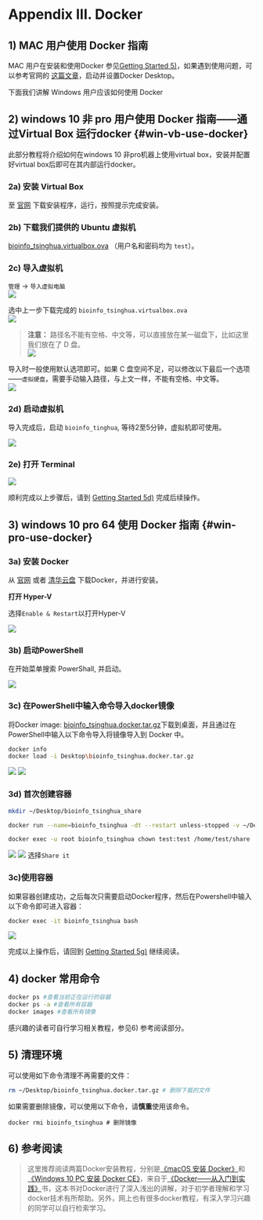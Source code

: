 # Appendix III. Docker

## 1\) MAC 用户使用 Docker 指南

MAC 用户在安装和使用Docker 参见[Getting Started 5\)](../getting-started.md#use-docker)，如果遇到使用问题，可以参考官网的 [这篇文章](https://docs.docker.com/docker-for-mac/)，启动并设置Docker Desktop。

下面我们讲解 Windows 用户应该如何使用 Docker

## 2) windows 10 非 pro 用户使用 Docker 指南——通过Virtual Box 运行docker {#win-vb-use-docker}

此部分教程将介绍如何在windows 10 非pro机器上使用virtual box，安装并配置好virtual box后即可在其内部运行docker。

### 2a) 安装 Virtual Box

至 [官网](https://www.virtualbox.org/wiki/Downloads) 下载安装程序，运行，按照提示完成安装。

### 2b) 下载我们提供的 Ubuntu 虚拟机

[bioinfo\_tsinghua.virtualbox.ova](https://cloud.tsinghua.edu.cn/f/c91ec26fc5774303a5df/) （用户名和密码均为 `test`）。

### 2c) 导入虚拟机

`管理` -> `导入虚拟电脑`   
![](../.gitbook/assets/vm-1.png)

选中上一步下载完成的 `bioinfo_tsinghua.virtualbox.ova`   
![](../.gitbook/assets/vm-2.png)   

> **注意：** 路径名不能有空格、中文等，可以直接放在某一磁盘下，比如这里我们放在了 D 盘。  
> ![](../.gitbook/assets/vm-3.png)

导入时一般使用默认选项即可。如果 C 盘空间不足，可以修改以下最后一个选项——`虚拟硬盘`，需要手动输入路径，与上文一样，不能有空格、中文等。  
![](../.gitbook/assets/vm-4.png)

### 2d) 启动虚拟机

导入完成后，启动 `bioinfo_tinghua`, 等待2至5分钟，虚拟机即可使用。

![](../.gitbook/assets/vm-5.png)

### 2e) 打开 Terminal

![](../.gitbook/assets/ubuntu-terminal.gif)

顺利完成以上步骤后，请到 [Getting Started 5d\)](../getting-started.md#load-image) 完成后续操作。

## 3) windows 10 pro 64 使用 Docker 指南 {#win-pro-use-docker}

### 3a) 安装 Docker

从 [官网](https://store.docker.com/editions/community/docker-ce-desktop-windows) 或者 [清华云盘](https://cloud.tsinghua.edu.cn/f/a28251b47d0e471a8d8f/) 下载Docker，并进行安装。

**打开 Hyper-V**

选择`Enable & Restart`以打开Hyper-V

![](../.gitbook/assets/win_docker5.png)

### 3b) 启动PowerShell

在开始菜单搜索 PowerShall, 并启动。

![](../.gitbook/assets/win_docker6.png)

### 3c) 在PowerShell中输入命令导入docker镜像

将Docker image: [bioinfo\_tsinghua.docker.tar.gz](https://cloud.tsinghua.edu.cn/f/b8dcdfa425ba4880b4f3/)下载到桌面，并且通过在PowerShell中输入以下命令导入将镜像导入到 Docker 中。

```bash
docker info
docker load -i Desktop\bioinfo_tsinghua.docker.tar.gz
```

![](../.gitbook/assets/win_docker7.png) ![](../.gitbook/assets/win_docker8.png)

### 3d) 首次创建容器

```bash
mkdir ~/Desktop/bioinfo_tsinghua_share

docker run --name=bioinfo_tsinghua -dt --restart unless-stopped -v ~/Desktop/bioinfo_tsinghua_share:/home/test/share bioinfo_tsinghua

docker exec -u root bioinfo_tsinghua chown test:test /home/test/share  # Windows 10 pro set dir use root as default user, we need to set it be owned by test
```

![](../.gitbook/assets/win_docker9.png) ![](../.gitbook/assets/win_docker10.png) 选择`Share it`

### 3c)使用容器

如果容器创建成功，之后每次只需要启动Docker程序，然后在Powershell中输入以下命令即可进入容器：

```bash
docker exec -it bioinfo_tsinghua bash
```

![](../.gitbook/assets/win_docker11.png)

完成以上操作后，请回到 [Getting Started 5g\)](../getting-started.md#recover-container) 继续阅读。

## 4) docker 常用命令

```bash
docker ps #查看当前正在运行的容器
docker ps -a #查看所有容器
docker images #查看所有镜像
```

感兴趣的读者可自行学习相关教程，参见6) 参考阅读部分。

## 5) 清理环境

可以使用如下命令清理不再需要的文件：

```bash
rm ~/Desktop/bioinfo_tsinghua.docker.tar.gz # 删除下载的文件
```

如果需要删除镜像，可以使用以下命令，请**慎重**使用该命令。

```text
docker rmi bioinfo_tsinghua # 删除镜像
```

## 6) 参考阅读

> 这里推荐阅读两篇Docker安装教程，分别是[《macOS 安装 Docker》](https://yeasy.gitbooks.io/docker_practice/install/mac.html)和[《Windows 10 PC 安装 Docker CE》](https://yeasy.gitbooks.io/docker_practice/install/windows.html)，来自于[《Docker——从入门到实践》](https://legacy.gitbook.com/book/yeasy/docker_practice/details)书，这本书对Docker进行了深入浅出的讲解，对于初学者理解和学习docker技术有所帮助。另外，网上也有很多docker教程，有深入学习兴趣的同学可以自行检索学习。

